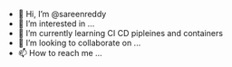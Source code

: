 - 👋 Hi, I’m @sareenreddy
- 👀 I’m interested in ...
- 🌱 I’m currently learning CI CD pipleines and containers
- 💞️ I’m looking to collaborate on ...
- 📫 How to reach me ...

<!---
sareenreddy/sareenreddy is a ✨ special ✨ repository because its `README.md` (this file) appears on your GitHub profile.
You can click the Preview link to take a look at your changes.
--->
